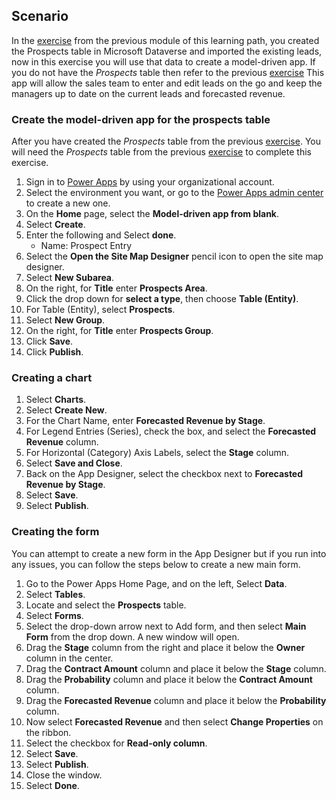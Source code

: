 ## Scenario

In the [exercise](/learn/modules/get-started-with-powerapps-common-data-service/4a-use-data-cds-exercise/?azure-portal=true) from the previous module of this learning path, you created the Prospects table in Microsoft Dataverse and imported the existing leads, now in this exercise you will use that data to create a model-driven app.
If you do not have the *Prospects* table then refer to the previous [exercise](/learn/modules/get-started-with-powerapps-common-data-service/4a-use-data-cds-exercise/?azure-portal=true)
This app will allow the sales team to enter and edit leads on the go and
keep the managers up to date on the current leads and forecasted revenue.

### Create the model-driven app for the prospects table

After you have created the *Prospects* table from the previous [exercise](/learn/modules/get-started-with-powerapps-common-data-service/4a-use-data-cds-exercise/?azure-portal=true). You will need the *Prospects* table from the previous [exercise](/learn/modules/get-started-with-powerapps-common-data-service/4a-use-data-cds-exercise/?azure-portal=true) to complete this exercise.

1. Sign in to [Power Apps](https://make.powerapps.com/?azure-portal=true) by using your organizational account.
1. Select the environment you want, or go to the [Power Apps admin center](https://admin.powerplatform.microsoft.com/?azure-portal=true) to create a new one.
1. On the **Home** page, select the **Model-driven app from blank**.
1. Select **Create**.
1. Enter the following and Select **done**.
   - Name: Prospect Entry
1. Select the **Open the Site Map Designer** pencil icon to open the site map designer.
1. Select **New Subarea**.
1. On the right, for **Title** enter **Prospects Area**.
1. Click the drop down for **select a type**, then choose **Table (Entity)**.
1. For Table (Entity), select **Prospects**.
1. Select **New Group**.
1. On the right, for **Title** enter **Prospects Group**.
1. Click **Save**.
1. Click **Publish**.

### Creating a chart

1. Select **Charts**.
1. Select **Create New**.
1. For the Chart Name, enter **Forecasted Revenue by Stage**.
1. For Legend Entries (Series), check the box, and select the **Forecasted Revenue** column.
1. For Horizontal (Category) Axis Labels, select the **Stage** column.
1. Select **Save and Close**.
1. Back on the App Designer, select the checkbox next to **Forecasted Revenue by Stage**.
1. Select **Save**.
1. Select **Publish**.

### Creating the form

You can attempt to create a new form in the App Designer but if you run
into any issues, you can follow the steps below to create a new main
form.

1. Go to the Power Apps Home Page, and on the left, Select **Data**.
1. Select **Tables**.
1. Locate and select the **Prospects** table.
1. Select **Forms**.
1. Select the drop-down arrow next to Add form, and then select **Main Form** from the drop down. A new window will open.
1. Drag the **Stage** column from the right and place it below the **Owner** column in the center.
1. Drag the **Contract Amount** column and place it below the **Stage** column.
1. Drag the **Probability** column and place it below the **Contract Amount** column.
1. Drag the **Forecasted Revenue** column and place it below the **Probability** column.
1. Now select **Forecasted Revenue** and then select **Change Properties** on the ribbon.
1. Select the checkbox for **Read-only column**.
1. Select **Save**.
1. Select **Publish**.
1. Close the window.
1. Select **Done**.
